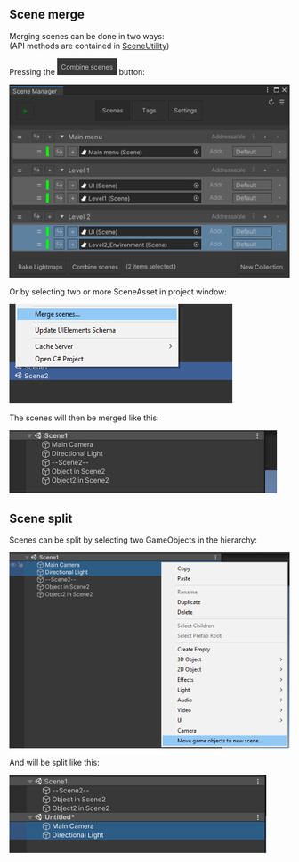 ## Scene merge

Merging scenes can be done in two ways:\
(API methods are contained in [SceneUtility](SceneUtility.md))

Pressing the ![](image/combine-scenes.png) button:

![](image/selection.png)

Or by selecting two or more SceneAsset in project window:

![](image/merge-scenes-menu.png)

The scenes will then be merged like this:

![](image/combine-scenes-result.png)


## Scene split
Scenes can be split by selecting two GameObjects in the hierarchy:

![](image/scene-split-menu.png)

And will be split like this:

![](image/split-scene-result.png)
